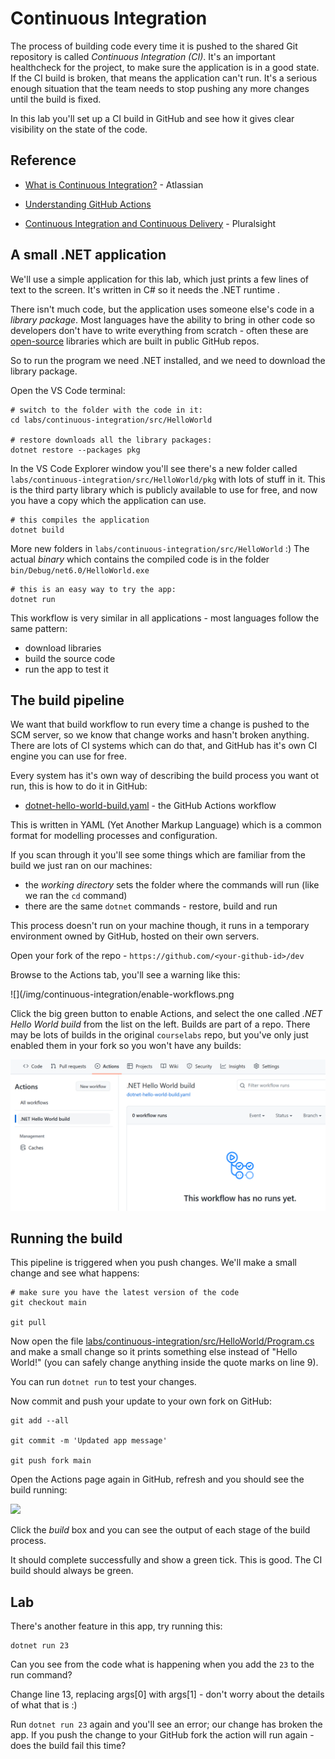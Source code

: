 # Continuous Integration

The process of building code every time it is pushed to the shared Git repository is called _Continuous Integration (CI)_. It's an important healthcheck for the project, to make sure the application is in a good state. If the CI build is broken, that means the application can't run. It's a serious enough situation that the team needs to stop pushing any more changes until the build is fixed.

In this lab you'll set up a CI build in GitHub and see how it gives clear visibility on the state of the code.

## Reference

- [What is Continuous Integration?](https://www.atlassian.com/continuous-delivery/continuous-integration) - Atlassian

- [Understanding GitHub Actions](https://docs.github.com/en/actions/learn-github-actions/understanding-github-actions)

- [Continuous Integration and Continuous Delivery](https://app.pluralsight.com/library/courses/devops-foundations-continuous-integration-continuous-delivery/table-of-contents) - Pluralsight

## A small .NET application

We'll use a simple application for this lab, which just prints a few lines of text to the screen. It's written in C# so it needs the .NET runtime . 

There isn't much code, but the application uses someone else's code in a _library package_. Most languages have the ability to bring in other code so developers don't have to write everything from scratch - often these are [open-source](https://www.freecodecamp.org/news/what-is-open-source-software-explained-in-plain-english/) libraries which are built in public GitHub repos.

So to run the program we need .NET installed, and we need to download the library package.

Open the VS Code terminal:

```
# switch to the folder with the code in it:
cd labs/continuous-integration/src/HelloWorld

# restore downloads all the library packages:
dotnet restore --packages pkg
```
 
In the VS Code Explorer window you'll see there's a new folder called `labs/continuous-integration/src/HelloWorld/pkg` with lots of stuff in it. This is the third party library which is publicly available to use for free, and now you have a copy which the application can use.

```
# this compiles the application
dotnet build
```

More new folders in `labs/continuous-integration/src/HelloWorld` :) The actual _binary_ which contains the compiled code is in the folder `bin/Debug/net6.0/HelloWorld.exe`

```
# this is an easy way to try the app:
dotnet run
```

This workflow is very similar in all applications - most languages follow the same pattern:

- download libraries
- build the source code
- run the app to test it

## The build pipeline

We want that build workflow to run every time a change is pushed to the SCM server, so we know that change works and hasn't broken anything. There are lots of CI systems which can do that, and GitHub has it's own CI engine you can use for free.

Every system has it's own way of describing the build process you want ot run, this is how to do it in GitHub:

- [dotnet-hello-world-build.yaml](/.github/workflows/dotnet-hello-world-build.yaml) - the GitHub Actions workflow

This is written in YAML (Yet Another Markup Language) which is a common format for modelling processes and configuration.

If you scan through it you'll see some things which are familiar from the build we just ran on our machines:

- the _working directory_ sets the folder where the commands will run (like we ran the `cd` command)
- there are the same `dotnet` commands - restore, build and run

This process doesn't run on your machine though, it runs in a temporary environment owned by GitHub, hosted on their own servers.

Open your fork of the repo - `https://github.com/<your-github-id>/dev`

Browse to the Actions tab, you'll see a warning like this:

![](/img/continuous-integration/enable-workflows.png

Click the big green button to enable Actions, and select the one called _.NET Hello World build_ from the list on the left. Builds are part of a repo. There may be lots of builds in the original `courselabs` repo, but you've only just enabled them in your fork so you won't have any builds:

![](/img/continuous-integration/no-builds-yet.png)


## Running the build

This pipeline is triggered when you push changes. We'll make a small change and see what happens:

```
# make sure you have the latest version of the code
git checkout main

git pull
```

Now open the file [labs/continuous-integration/src/HelloWorld/Program.cs](/labs/continuous-integration/src/HelloWorld/Program.cs) and make a small change so it prints something else instead of "Hello  World!" (you can safely change anything inside the quote marks on line 9).

You can run `dotnet run` to test your changes.

Now commit and push your update to your own fork on GitHub:

```
git add --all

git commit -m 'Updated app message'

git push fork main
```

Open the Actions page again in GitHub, refresh and you should see the build running:

![](TODO)

Click the _build_ box and you can see the output of each stage of the build process.

It should complete successfully and show a green tick. This is good. The CI build should always be green.

## Lab

There's another feature in this app, try running this:

```
dotnet run 23
```

Can you see from the code what is happening when you add the `23` to the run command?

Change line 13, replacing args[0] with args[1] - don't worry about the details of what that is :)

Run `dotnet run 23` again and you'll see an error; our change has broken the app. If you push the change to your GitHub fork the action will run again - does the build fail this time?

